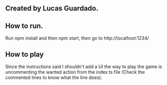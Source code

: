 ## Created by Lucas Guardado.


## How to run.

Run npm install and then npm start, then go to http://localhost:1234/


## How to play

Since the instructions said I shouldn't add a UI the way to play the game
is uncommenting the wanted action from the index.ts file (Check the commented lines
to know what the line does).